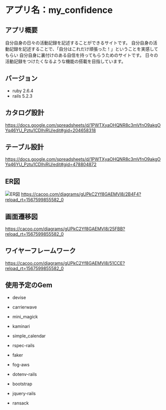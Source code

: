 # アプリ名：my_confidence

## アプリ概要

自分自身の日々の活動記録を記述することができるサイトです。
自分自身の活動記録を記述することで、「自分はこれだけ頑張った！」ということを実感してもらい
自分自身に裏付けのある自信を持ってもらうためのサイトです。
日々の活動記録をつけたくなるような機能の搭載を目指しています。

## バージョン

* ruby 2.6.4
* rails 5.2.3

## カタログ設計

<https://docs.google.com/spreadsheets/d/1PWTXyaOHQNR8c3mVfnO9akgOYq46YU_Pztu1CDlhiRU/edit#gid=204658318>

## テーブル設計

<https://docs.google.com/spreadsheets/d/1PWTXyaOHQNR8c3mVfnO9akgOYq46YU_Pztu1CDlhiRU/edit#gid=478804872>
## ER図

![ER図](app/assets/images/ER図_3.png)
<https://cacoo.com/diagrams/gUPkC2Yf8GAEMVl8/2B4F4?reload_rt=1567599855582_0>
## 画面遷移図

<https://cacoo.com/diagrams/gUPkC2Yf8GAEMVl8/25FBB?reload_rt=1567599855582_0>
## ワイヤーフレームワーク

<https://cacoo.com/diagrams/gUPkC2Yf8GAEMVl8/51CCE?reload_rt=1567599855582_0>
## 使用予定のGem


* devise

* carrierwave

* mini_magick

* kaminari

* simple_calendar

* rspec-rails

* faker

* fog-aws

* dotenv-rails

* bootstrap

* jquery-rails

* ransack
